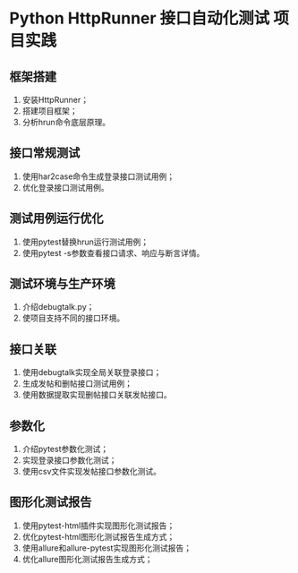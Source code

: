# Python HttpRunner 接口自动化测试 项目实践

## 框架搭建

1. 安装HttpRunner；
2. 搭建项目框架；
3. 分析hrun命令底层原理。

## 接口常规测试

1. 使用har2case命令生成登录接口测试用例；
2. 优化登录接口测试用例。

## 测试用例运行优化

1. 使用pytest替换hrun运行测试用例；
2. 使用pytest -s参数查看接口请求、响应与断言详情。

## 测试环境与生产环境

1. 介绍debugtalk.py；
2. 使项目支持不同的接口环境。

## 接口关联

1. 使用debugtalk实现全局关联登录接口；
2. 生成发帖和删帖接口测试用例；
3. 使用数据提取实现删帖接口关联发帖接口。

## 参数化

1. 介绍pytest参数化测试；
2. 实现登录接口参数化测试；
3. 使用csv文件实现发帖接口参数化测试。

## 图形化测试报告

1. 使用pytest-html插件实现图形化测试报告；
2. 优化pytest-html图形化测试报告生成方式；
3. 使用allure和allure-pytest实现图形化测试报告；
4. 优化allure图形化测试报告生成方式；








